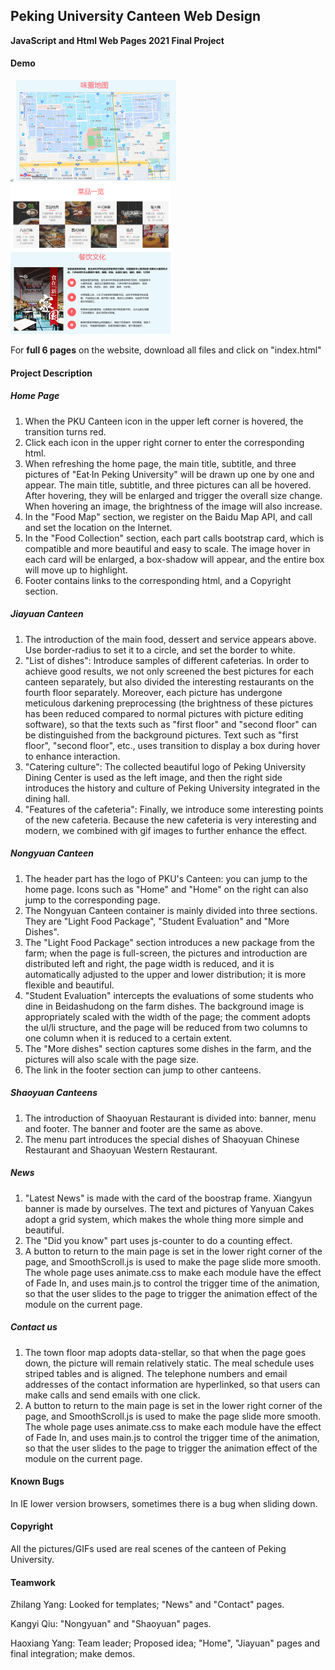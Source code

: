 ## Peking University Canteen Web Design

**JavaScript and Html Web Pages 2021 Final Project**

#### Demo

<img src="./vis/1.png" alt="1" style="zoom: 25%;" />

<img src="./vis/2.png" alt="1" style="zoom: 25%;" />

<img src="./vis/3.png" alt="1" style="zoom: 25%;" />

<img src="./vis/4.png" alt="1" style="zoom: 25%;" />

For **full 6 pages** on the website, download all files and click on "index.html"

#### Project Description

##### Home Page

1. When the PKU Canteen icon in the upper left corner is hovered, the transition turns red.
2. Click each icon in the upper right corner to enter the corresponding html.
3. When refreshing the home page, the main title, subtitle, and three pictures of "Eat·In Peking University" will be drawn up one by one and appear.
The main title, subtitle, and three pictures can all be hovered. After hovering, they will be enlarged and trigger the overall size change. When hovering an image, the brightness of the image will also increase.
4. In the "Food Map" section, we register on the Baidu Map API, and call and set the location on the Internet.
5. In the "Food Collection" section, each part calls bootstrap card, which is compatible and more beautiful and easy to scale.
The image hover in each card will be enlarged, a box-shadow will appear, and the entire box will move up to highlight.
6. Footer contains links to the corresponding html, and a Copyright section.

##### Jiayuan Canteen

1. The introduction of the main food, dessert and service appears above. Use border-radius to set it to a circle, and set the border to white.
2. "List of dishes": Introduce samples of different cafeterias.
In order to achieve good results, we not only screened the best pictures for each canteen separately, but also divided the interesting restaurants on the fourth floor separately.
Moreover, each picture has undergone meticulous darkening preprocessing (the brightness of these pictures has been reduced compared to normal pictures with picture editing software), so that the texts such as "first floor" and "second floor" can be distinguished from the background pictures.
Text such as "first floor", "second floor", etc., uses transition to display a box during hover to enhance interaction.
3. "Catering culture": The collected beautiful logo of Peking University Dining Center is used as the left image, and then the right side introduces the history and culture of Peking University integrated in the dining hall.
4. "Features of the cafeteria": Finally, we introduce some interesting points of the new cafeteria. Because the new cafeteria is very interesting and modern, we combined with gif images to further enhance the effect.

##### Nongyuan Canteen

1. The header part has the logo of PKU's Canteen: you can jump to the home page. Icons such as "Home" and "Home" on the right can also jump to the corresponding page.
2. The Nongyuan Canteen container is mainly divided into three sections. They are "Light Food Package", "Student Evaluation" and "More Dishes".
3. The "Light Food Package" section introduces a new package from the farm; when the page is full-screen, the pictures and introduction are distributed left and right, the page width is reduced, and it is automatically adjusted to the upper and lower distribution; it is more flexible and beautiful.
4. "Student Evaluation" intercepts the evaluations of some students who dine in Beidashudong on the farm dishes. The background image is appropriately scaled with the width of the page; the comment adopts the ul/li structure, and the page will be reduced from two columns to one column when it is reduced to a certain extent.
5. The "More dishes" section captures some dishes in the farm, and the pictures will also scale with the page size.
6. The link in the footer section can jump to other canteens.

##### Shaoyuan Canteens

1. The introduction of Shaoyuan Restaurant is divided into: banner, menu and footer. The banner and footer are the same as above.
2. The menu part introduces the special dishes of Shaoyuan Chinese Restaurant and Shaoyuan Western Restaurant.

##### News

1. "Latest News" is made with the card of the boostrap frame. Xiangyun banner is made by ourselves. The text and pictures of Yanyuan Cakes adopt a grid system, which makes the whole thing more simple and beautiful.
2. The "Did you know" part uses js-counter to do a counting effect.
3. A button to return to the main page is set in the lower right corner of the page, and SmoothScroll.js is used to make the page slide more smooth. The whole page uses animate.css to make each module have the effect of Fade In, and uses main.js to control the trigger time of the animation, so that the user slides to the page to trigger the animation effect of the module on the current page.

##### Contact us

1. The town floor map adopts data-stellar, so that when the page goes down, the picture will remain relatively static.
The meal schedule uses striped tables and is aligned. The telephone numbers and email addresses of the contact information are hyperlinked, so that users can make calls and send emails with one click.
2. A button to return to the main page is set in the lower right corner of the page, and SmoothScroll.js is used to make the page slide more smooth.
The whole page uses animate.css to make each module have the effect of Fade In, and uses main.js to control the trigger time of the animation, so that the user slides to the page to trigger the animation effect of the module on the current page.

#### Known Bugs

In IE lower version browsers, sometimes there is a bug when sliding down.

#### Copyright

All the pictures/GIFs used are real scenes of the canteen of Peking University.

#### Teamwork

Zhilang Yang: Looked for templates; "News" and "Contact" pages.

Kangyi Qiu: "Nongyuan" and "Shaoyuan" pages.

Haoxiang Yang: Team leader; Proposed idea; "Home", "Jiayuan" pages and final integration; make demos.

